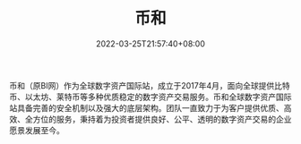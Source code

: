 ﻿---
weight: 
title: "币和"
description: "币和（原BI网）作为全球数字资产国际站，成立于2017年4月，面向全球提供比特币、以太坊、莱特币等多种优质稳定的数字资产交易服务。"
date: 2022-03-25T21:57:40+08:00
lastmod: 2022-03-25T16:45:40+08:00
draft: false
authors: ["Metabd"]
featuredImage: "bihe.webp"
link: ""
tags: ["交易所","币和"]
categories: ["navigation"]
navigation: ["交易所"]
lightgallery: true
toc: true
pinned: false
recommend: false
recommend1: false
---
币和（原BI网）作为全球数字资产国际站，成立于2017年4月，面向全球提供比特币、以太坊、莱特币等多种优质稳定的数字资产交易服务。币和全球数字资产国际站具备完善的安全机制以及强大的底层架构。团队一直致力于为客户提供优质、高效、全方位的服务，秉持着为投资者提供良好、公平、透明的数字资产交易的企业愿景发展至今。
